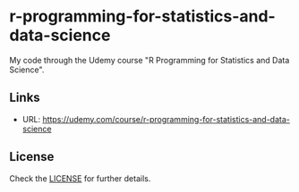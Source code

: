 # r-programming-for-statistics-and-data-science

My code through the Udemy course "R Programming for Statistics and Data Science".

## Links

- URL: <https://udemy.com/course/r-programming-for-statistics-and-data-science>


## License

Check the [LICENSE](LICENSE) for further details.
